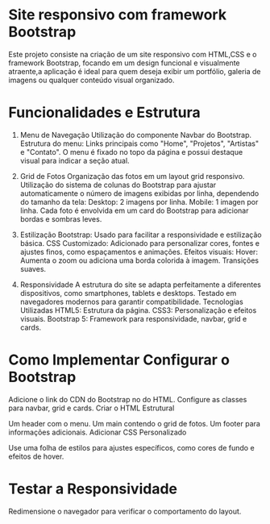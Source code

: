 Site responsivo com framework Bootstrap
=

Este projeto consiste na criação de um site responsivo com HTML,CSS e o framework Bootstrap, focando em um design funcional e visualmente atraente,a aplicação é ideal para quem deseja exibir um portfólio, galeria de imagens ou qualquer conteúdo visual organizado.

Funcionalidades e Estrutura
=
1. Menu de Navegação
Utilização do componente Navbar do Bootstrap.
Estrutura do menu:
Links principais como "Home", "Projetos", "Artistas" e "Contato".
O menu é fixado no topo da página e possui destaque visual para indicar a seção atual.

3. Grid de Fotos
Organização das fotos em um layout grid responsivo.
Utilização do sistema de colunas do Bootstrap para ajustar automaticamente o número de imagens exibidas por linha, dependendo do tamanho da tela:
Desktop: 2 imagens por linha.
Mobile: 1 imagen por linha.
Cada foto é envolvida em um card do Bootstrap para adicionar bordas e sombras leves.

5. Estilização
Bootstrap: Usado para facilitar a responsividade e estilização básica.
CSS Customizado: Adicionado para personalizar cores, fontes e ajustes finos, como espaçamentos e animações.
Efeitos visuais:
Hover: Aumenta o zoom ou adiciona uma borda colorida à imagem.
Transições suaves.

6. Responsividade
A estrutura do site se adapta perfeitamente a diferentes dispositivos, como smartphones, tablets e desktops.
Testado em navegadores modernos para garantir compatibilidade.
Tecnologias Utilizadas
HTML5: Estrutura da página.
CSS3: Personalização e efeitos visuais.
Bootstrap 5: Framework para responsividade, navbar, grid e cards.

Como Implementar
Configurar o Bootstrap
=

Adicione o link do CDN do Bootstrap no <head> do HTML.
Configure as classes para navbar, grid e cards.
Criar o HTML Estrutural

Um header com o menu.
Um main contendo o grid de fotos.
Um footer para informações adicionais.
Adicionar CSS Personalizado

Use uma folha de estilos para ajustes específicos, como cores de fundo e efeitos de hover.

Testar a Responsividade
=
Redimensione o navegador para verificar o comportamento do layout.
